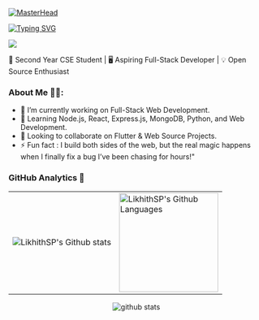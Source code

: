 [![MasterHead](https://s6.ezgif.com/tmp/ezgif-6-23330275ea.gif)](https://rishavchanda.io)

<a href="https://git.io/typing-svg"><img src="https://readme-typing-svg.herokuapp.com?font=Fira+Code&size=25&duration=3000&pause=1000&color=22759A&width=435&lines=Hi+There+!+%22%F0%9F%99%8B%F0%9F%8F%BB%E2%80%8D%E2%99%82%EF%B8%8F%22;I'm+Likhith+SP%2C;Welcome+to+My+GitHub+%F0%9F%91%A8%F0%9F%8F%BB%E2%80%8D%F0%9F%92%BB!" alt="Typing SVG" /></a>

![](https://komarev.com/ghpvc/?username=LikhithSP&label=PROFILE+VIEWS)

🚀 Second Year CSE Student | 🖥️ Aspiring Full-Stack Developer | 💡 Open Source Enthusiast

### About Me ✍🏻:
- 🔭 I’m currently working on Full-Stack Web Development.
- 🌱 Learning Node.js, React, Express.js, MongoDB, Python, and Web Development.
- 👯 Looking to collaborate on Flutter & Web Source Projects.
- ⚡ Fun fact : I build both sides of the web, but the real magic happens when I finally fix a bug I’ve been chasing for hours!"

### GitHub Analytics 🧭

<div align="center">
  <table>
    <tr>
      <td><img src="https://github-readme-streak-stats.herokuapp.com/?user=LikhithSP&theme=algolia" alt="LikhithSP's Github stats" /></td>
      <td><img height="195px" alt="LikhithSP's Github Languages" src="https://github-readme-stats-eight-theta.vercel.app/api/top-langs/?username=LikhithSP&theme=algolia&layout=compact" /></td>
    </tr>
  </table>
</div>

<p align="center">
  <img src="https://github-readme-stats.vercel.app/api?username=LikhithSP&count_private=true&show_icons=true&theme=react&rank_icon=github&border_radius=10" alt="github stats" />
</p>
<!--
**LikhithSP/LikhithSP** is a ✨ _special_ ✨ repository because its `README.md` (this file) appears on your GitHub profile.

Here are some ideas to get you started:

- 🔭 I’m currently working on ...
- 🌱 I’m currently learning ...
- 👯 I’m looking to collaborate on ...
- 🤔 I’m looking for help with ...
- 💬 Ask me about ...
- 📫 How to reach me: ...
- 😄 Pronouns: ...
- ⚡ Fun fact: ...
-->
